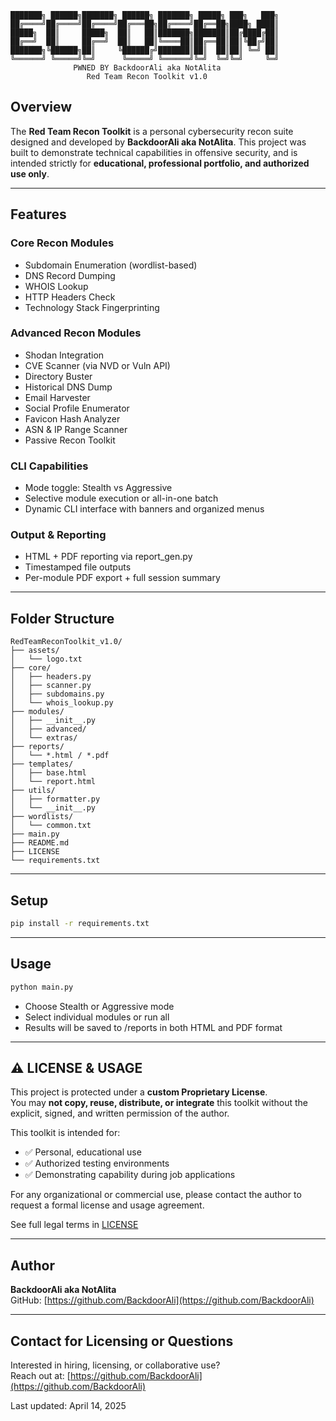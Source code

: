 ```
███████╗ ██████╗███████╗ ██████╗ ███████╗ █████╗ ███╗   ███╗
██╔════╝██╔════╝██╔════╝██╔═══██╗██╔════╝██╔══██╗████╗ ████║
█████╗  ██║     █████╗  ██║   ██║███████╗███████║██╔████╔██║
██╔══╝  ██║     ██╔══╝  ██║   ██║╚════██║██╔══██║██║╚██╔╝██║
███████╗╚██████╗██║     ╚██████╔╝███████║██║  ██║██║ ╚═╝ ██║
╚══════╝ ╚═════╝╚═╝      ╚═════╝ ╚══════╝╚═╝  ╚═╝╚═╝     ╚═╝
              PWNED BY BackdoorAli aka NotAlita
                 Red Team Recon Toolkit v1.0
```

## Overview

The **Red Team Recon Toolkit** is a personal cybersecurity recon suite designed and developed by **BackdoorAli aka NotAlita**. This project was built to demonstrate technical capabilities in offensive security, and is intended strictly for **educational, professional portfolio, and authorized use only**.

---

## Features

### Core Recon Modules
- Subdomain Enumeration (wordlist-based)
- DNS Record Dumping
- WHOIS Lookup
- HTTP Headers Check
- Technology Stack Fingerprinting

### Advanced Recon Modules
- Shodan Integration
- CVE Scanner (via NVD or Vuln API)
- Directory Buster
- Historical DNS Dump
- Email Harvester
- Social Profile Enumerator
- Favicon Hash Analyzer
- ASN & IP Range Scanner
- Passive Recon Toolkit

### CLI Capabilities
- Mode toggle: Stealth vs Aggressive
- Selective module execution or all-in-one batch
- Dynamic CLI interface with banners and organized menus

### Output & Reporting
- HTML + PDF reporting via report_gen.py
- Timestamped file outputs
- Per-module PDF export + full session summary

---

## Folder Structure

```
RedTeamReconToolkit_v1.0/
├── assets/
│   └── logo.txt
├── core/
│   ├── headers.py
│   ├── scanner.py
│   ├── subdomains.py
│   └── whois_lookup.py
├── modules/
│   ├── __init__.py
│   ├── advanced/
│   └── extras/
├── reports/
│   └── *.html / *.pdf
├── templates/
│   ├── base.html
│   └── report.html
├── utils/
│   ├── formatter.py
│   └── __init__.py
├── wordlists/
│   └── common.txt
├── main.py
├── README.md
├── LICENSE
└── requirements.txt
```

---

## Setup

```bash
pip install -r requirements.txt
```

---

## Usage

```bash
python main.py
```

- Choose Stealth or Aggressive mode
- Select individual modules or run all
- Results will be saved to /reports in both HTML and PDF format

---

## ⚠️ LICENSE & USAGE

This project is protected under a **custom Proprietary License**.  
You may **not copy, reuse, distribute, or integrate** this toolkit without the explicit, signed, and written permission of the author.

This toolkit is intended for:

- ✅ Personal, educational use
- ✅ Authorized testing environments
- ✅ Demonstrating capability during job applications

For any organizational or commercial use, please contact the author to request a formal license and usage agreement.

See full legal terms in [LICENSE](LICENSE)

---

## Author

**BackdoorAli aka NotAlita**  
GitHub: [https://github.com/BackdoorAli](https://github.com/BackdoorAli)

---

## Contact for Licensing or Questions

Interested in hiring, licensing, or collaborative use?  
Reach out at: [https://github.com/BackdoorAli](https://github.com/BackdoorAli)

Last updated: April 14, 2025

